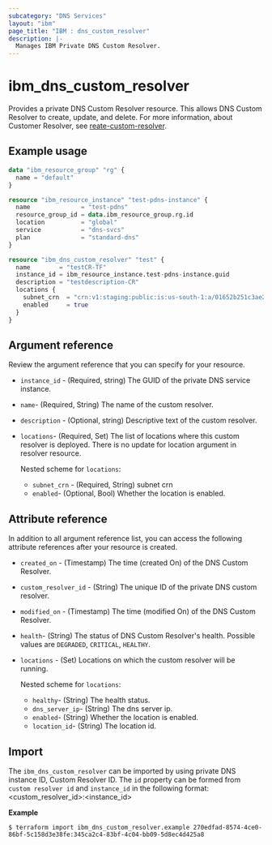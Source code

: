 ```yaml
---
subcategory: "DNS Services"
layout: "ibm"
page_title: "IBM : dns_custom_resolver"
description: |-
  Manages IBM Private DNS Custom Resolver.
---
```


# ibm_dns_custom_resolver

Provides a private DNS Custom Resolver resource. This allows DNS Custom Resolver to  create, update, and delete. For more information, about Customer Resolver, see [reate-custom-resolver](https://cloud.ibm.com/apidocs/dns-svcs#create-custom-resolver).


## Example usage

```terraform
data "ibm_resource_group" "rg" {
  name = "default"
}

resource "ibm_resource_instance" "test-pdns-instance" {
  name              = "test-pdns"
  resource_group_id = data.ibm_resource_group.rg.id
  location          = "global"
  service           = "dns-svcs"
  plan              = "standard-dns"
}

resource "ibm_dns_custom_resolver" "test" {
  name        = "testCR-TF"
  instance_id = ibm_resource_instance.test-pdns-instance.guid
  description = "testdescription-CR"
  locations {
    subnet_crn  = "crn:v1:staging:public:is:us-south-1:a/01652b251c3ae2787110a995d8db0135::subnet:0716-6c3a997d-72b2-47f6-8788-6bd95e1bdb03"
    enabled     = true
  }
}
```

## Argument reference
Review the argument reference that you can specify for your resource. 

- `instance_id` - (Required, string) The GUID of the private DNS service instance.
- `name`- (Required, String) The name of the custom resolver.
- `description` - (Optional, string) Descriptive text of the  custom resolver.
- `locations`- (Required, Set) The list of locations where this custom resolver is deployed. There is no update for location argument in  resolver resource.

  Nested scheme for `locations`:
  - `subnet_crn` - (Required, String) subnet crn
  - `enabled`- (Optional, Bool) Whether the location is enabled.

## Attribute reference
In addition to all argument reference list, you can access the following attribute references after your resource is created. 

- `created_on` - (Timestamp) The time (created On) of the DNS Custom Resolver. 
- `custom_resolver_id` - (String) The unique ID of the private DNS custom resolver.
- `modified_on` - (Timestamp) The time (modified On) of the DNS Custom Resolver.
- `health`- (String) The status of DNS Custom Resolver's health. Possible values are `DEGRADED`, `CRITICAL`, `HEALTHY`.
- `locations` - (Set) Locations on which the custom resolver will be running.

  Nested scheme for `locations`:
  - `healthy`- (String) The health status.
  - `dns_server_ip`- (String) The dns server ip.
  - `enabled`- (String) Whether the location is enabled.
  - `location_id`- (String) The location id.

## Import
The `ibm_dns_custom_resolver` can be imported by using private DNS instance ID, Custom Resolver ID.
The `id` property can be formed from `custom resolver id` and `instance_id` in the following format:
<custom_resolver_id>:<instance_id>

**Example**

```
$ terraform import ibm_dns_custom_resolver.example 270edfad-8574-4ce0-86bf-5c158d3e38fe:345ca2c4-83bf-4c04-bb09-5d8ec4d425a8
```
